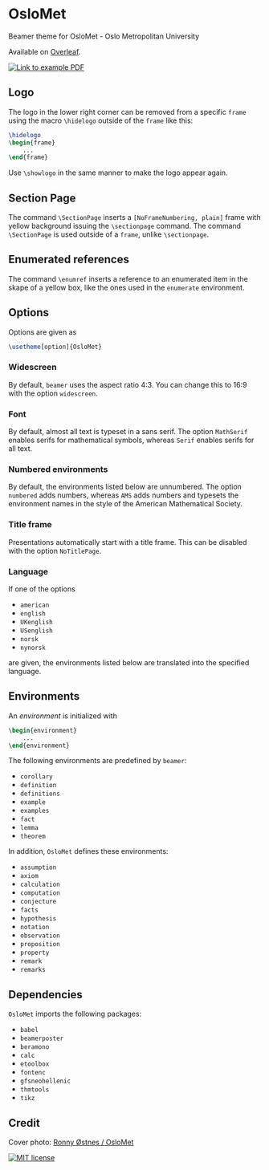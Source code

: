# OsloMet
Beamer theme for OsloMet - Oslo Metropolitan University

Available on [Overleaf](https://www.overleaf.com/latex/templates/oslomet-beamer-theme/wknwhwkrzvgk).

[![Link to example PDF](https://i.imgur.com/iPYKV66.png)](https://github.com/martinhelso/OsloMet/releases/download/v1.1/main.pdf)

## Logo
The logo in the lower right corner can be removed from a specific `frame` using the macro `\hidelogo` outside of the `frame` like this:
```LaTeX
\hidelogo
\begin{frame}
    ...
\end{frame}
```
Use `\showlogo` in the same manner to make the logo appear again. 

## Section Page
The command `\SectionPage` inserts a `[NoFrameNumbering, plain]` frame with yellow background issuing the `\sectionpage` command.
The command `\SectionPage` is used outside of a `frame`, unlike `\sectionpage`. 

## Enumerated references
The command `\enumref` inserts a reference to an enumerated item in the skape of a yellow box, like the ones used in the `enumerate` environment.

## Options
Options are given as
```LaTeX
\usetheme[option]{OsloMet}
```

### Widescreen
By default, `beamer` uses the aspect ratio 4:3. You can change this to 16:9 with the option `widescreen`.

### Font
By default, almost all text is typeset in a sans serif. The option `MathSerif` enables serifs for mathematical symbols, whereas `Serif` enables serifs for all text.

### Numbered environments
By default, the environments listed below are unnumbered. The option `numbered` adds numbers, whereas `AMS` adds numbers and typesets the environment names in the style of the American Mathematical Society.

### Title frame
Presentations automatically start with a title frame. This can be disabled with the option `NoTitlePage`.

### Language
If one of the options
* `american`
* `english`
* `UKenglish`
* `USenglish`
* `norsk`
* `nynorsk`

are given, the environments listed below are translated into the specified language.

## Environments
An _environment_ is initialized with
```LaTeX
\begin{environment}
    ...
\end{environment}
```
The following environments are predefined by `beamer`:
* `corollary`
* `definition`
* `definitions`
* `example`
* `examples`
* `fact`
* `lemma`
* `theorem`

In addition, `OsloMet` defines these environments:
* `assumption`
* `axiom`
* `calculation`
* `computation`
* `conjecture`
* `facts`
* `hypothesis`
* `notation`
* `observation`
* `proposition`
* `property`
* `remark`
* `remarks`

## Dependencies
`OsloMet` imports the following packages:
* `babel`
* `beamerposter`
* `beramono`
* `calc`
* `etoolbox`
* `fontenc`
* `gfsneohellenic`
* `thmtools`
* `tikz`

## Credit

Cover photo: [Ronny Østnes / OsloMet](https://www.flickr.com/photos/hioa/12590169215/in/album-72157627082396818/)

[![MIT license](https://img.shields.io/badge/license-MIT-green.svg)](https://github.com/martinhelso/OsloMet/blob/master/LICENSE)
